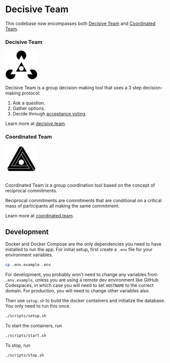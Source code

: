 # Decisive Team

This codebase now encompasses both [Decisive Team](https://decisive.team) and [Coordinated Team](https://coordinated.team).

### Decisive Team

<img src="public/decisive-icon.svg" width="20%"/>

Decisive Team is a group decision-making tool that uses a 3 step decision-making protocol:
1. Ask a question.
2. Gather options.
3. Decide through [acceptance voting](https://decisiveteam.substack.com/p/acceptance-voting).

Learn more at [decisive.team](https://decisive.team).

### Coordinated Team

<img src="public/coordinated-icon.svg" width="20%"/>

Coordinated Team is a group coordination tool based on the concept of reciprocal commitments.

Reciprocal commitments are commitments that are conditional on a critical mass of participants all making the same commitment.

Learn more at [coordinated.team](https://coordinated.team).


## Development
Docker and Docker Compose are the only dependencies you need to have installed to run the app. For initial setup, first create a `.env` file for your environment variables.

```bash
cp .env.example .env
```

For development, you probably won't need to change any variables from `.env.example`, unless you are using a remote dev environment like GitHub Codespaces, in which case you will need to set `HOSTNAME` to the correct domain. For production, you will need to change other variables also.

Then use `setup.sh` to build the docker containers and initialize the database. You only need to run this once.

```bash
./scripts/setup.sh
```

To start the containers, run

```bash
./scripts/start.sh
```

To stop, run

```bash
./scripts/stop.sh
```
